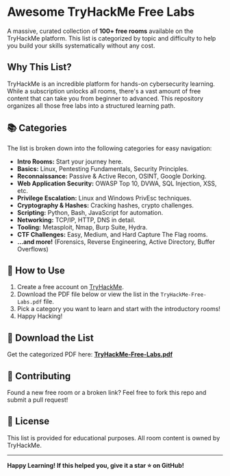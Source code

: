 # Awesome TryHackMe Free Labs

A massive, curated collection of **100+ free rooms** available on the TryHackMe platform. This list is categorized by topic and difficulty to help you build your skills systematically without any cost.

## Why This List?

TryHackMe is an incredible platform for hands-on cybersecurity learning. While a subscription unlocks all rooms, there's a vast amount of free content that can take you from beginner to advanced. This repository organizes all those free labs into a structured learning path.

## 📚 Categories

The list is broken down into the following categories for easy navigation:

*   **Intro Rooms:** Start your journey here.
*   **Basics:** Linux, Pentesting Fundamentals, Security Principles.
*   **Reconnaissance:** Passive & Active Recon, OSINT, Google Dorking.
*   **Web Application Security:** OWASP Top 10, DVWA, SQL Injection, XSS, etc.
*   **Privilege Escalation:** Linux and Windows PrivEsc techniques.
*   **Cryptography & Hashes:** Cracking hashes, crypto challenges.
*   **Scripting:** Python, Bash, JavaScript for automation.
*   **Networking:** TCP/IP, HTTP, DNS in detail.
*   **Tooling:** Metasploit, Nmap, Burp Suite, Hydra.
*   **CTF Challenges:** Easy, Medium, and Hard Capture The Flag rooms.
*   **...and more!** (Forensics, Reverse Engineering, Active Directory, Buffer Overflows)

## 🚀 How to Use

1.  Create a free account on [TryHackMe](https://tryhackme.com).
2.  Download the PDF file below or view the list in the `TryHackMe-Free-Labs.pdf` file.
3.  Pick a category you want to learn and start with the introductory rooms!
4.  Happy Hacking!

## 📄 Download the List

Get the categorized PDF here: **[TryHackMe-Free-Labs.pdf](TryHackMe-Free-Labs.pdf)**

## 🤝 Contributing

Found a new free room or a broken link? Feel free to fork this repo and submit a pull request!

## 📜 License

This list is provided for educational purposes. All room content is owned by TryHackMe.

---

**Happy Learning! If this helped you, give it a star ⭐ on GitHub!**
